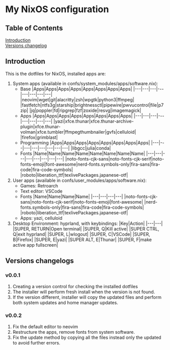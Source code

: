 # My NixOS configuration

## Table of Contents
[Introduction](#introduction)  
[Versions changelog](#versions-changelogs)

## Introduction
This is the dotfiles for NixOS, installed apps are:
1. System apps (available in confs/system_modules/apps/software.nix):
   - Base
        |Apps|Apps|Apps|Apps|Apps|Apps|Apps|Apps|
        |---|---|---|---|---|---|---|---|
        |neovim|wget|git|alacritty|zsh|wpgtk|python3|ffmpeg|
        |fastfetch|ntfs3g|starship|brightnessctl|pipewire|pwvucontrol|file|p7zip|
        |jq|poppler|fd|ripgrep|fzf|zoxide|resvg|imagemagick|
   - Apps
        |Apps|Apps|Apps|Apps|Apps|Apps|Apps|Apps|
        |---|---|---|---|---|---|---|---|
        |yazi|xfce.thunar|xfce.thunar-archive-plugin|xfce.thunar-volman|xfce.tumbler|ffmpegthumbnailer|gvfs|celluloid|
        |firefox|grimblast|
   - Programming
        |Apps|Apps|Apps|Apps|Apps|Apps|Apps|Apps|
        |---|---|---|---|---|---|---|---|
        |libgcc|julia|conda|
   - Fonts
        |Name|Name|Name|Name|Name|Name|Name|Name|
        |---|---|---|---|---|---|---|---|
        |noto-fonts-cjk-sans|noto-fonts-cjk-serif|noto-fonts-emoji|font-awesome|nerd-fonts.symbols-only|fira-sans|fira-code|fira-code-symbols|
        |roboto|liberation_ttf|texlivePackages.japanese-otf|
2. User apps (available in confs/user_modules/apps/software.nix):
   - Games: Retroarch
   - Text editor: VSCode
   - Fonts
        |Name|Name|Name|Name|
        |---|---|---|---|
        |noto-fonts-cjk-sans|noto-fonts-cjk-serif|noto-fonts-emoji|font-awesome|
        |nerd-fonts.symbols-only|fira-sans|fira-code|fira-code-symbols|
        |roboto|liberation_ttf|texlivePackages.japanese-otf|
   - Apps: yazi, celluloid
3. Desktop Environment: hyprland, with keybindings:
   |Key|Action|
   |---|---|
   |SUPER, RETURN|Open terminal|
   |SUPER, Q|Kill active|
   |SUPER CTRL, Q|exit hyprland|
   |SUPER, L|wlogout|
   |SUPER, C|VSCode|
   |SUPER, B|Firefox|
   |SUPER, E|yazi|
   |SUPER ALT, E|Thunar|
   |SUPER, F|make active app fullscreen|

## Versions changelogs
### v0.0.1
1. Creating a version control for checking the installed dotfiles
2. The installer will perform fresh install when the version is not found.
3. If the version different, installer will copy the updated files and perform both system updates and home manager updates.

### v0.0.2
1. Fix the default editor to neovim
2. Restructure the apps, remove fonts from system software.
3. Fix the update method by copying all the files instead only the updated to avoid further errors.